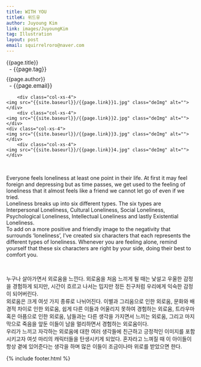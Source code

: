 ```yaml
---
title: WITH YOU
titleK: 위드유
author: Juyoung Kim
link: images/JuyoungKim
tag: Illustration
layout: post
email: squirrelroro@naver.com
---	
```


<div class="container">

<div class="deDep">
{{page.title}}<br>
<p style="font-size:15px; margin:0px; padding:0px 0px 0px 8px; margin:0px 0px 8px 0px;">- {{page.tag}}</p>
{{page.author}}<br>
<p style="font-size:15px; margin:0px; padding:0px 0px 0px 8px;">- {{page.email}}</p>
</div>


<div class="row" class="imgcolor">
	
		<div class="col-xs-4">
	<img src="{{site.baseurl}}/{{page.link}}1.jpg" class="deImg" alt=""></div>
		<div class="col-xs-4">
	<img src="{{site.baseurl}}/{{page.link}}2.jpg" class="deImg" alt=""></div>
	<div class="col-xs-4">
	<img src="{{site.baseurl}}/{{page.link}}3.jpg" class="deImg" alt=""></div>
		<div class="col-xs-4">
	<img src="{{site.baseurl}}/{{page.link}}4.jpg" class="deImg" alt=""></div>
	
</div>
<br>

<div class="det lato">



Everyone feels loneliness at least one point in their life. At first it may feel foreign and depressing but as time passes, we get used to the feeling of loneliness that it almost feels like a friend we cannot let go of even if we tried.
<br>
Loneliness breaks up into six different types. The six types are Interpersonal Loneliness, Cultural Loneliness, Social Loneliness, Psychological Loneliness, Intellectual Loneliness and lastly Existential Loneliness.
<br>
To add on a more positive and friendly image to the negativity that surrounds ‘loneliness’, I’ve created six characters that each represents the different types of loneliness. Whenever you are feeling alone, remind yourself that these six characters are right by your side, doing their best to comfort you.



</div>

<br>

<div class="noto">

누구나 살아가면서 외로움을 느낀다. 외로움을 처음 느끼게 될 때는 낯설고 우울한 감정을 경험하게 되지만, 시간이 흐르고 나서는 밉지만 정든 친구처럼 우리에게 익숙한 감정이 되어버린다. 
<br>
외로움은 크게 여섯 가지 종류로 나뉘어진다. 이별과 그리움으로 인한 외로움, 문화와 배경적 차이로 인한 외로움, 쉽게 다른 이들과 어울리지 못하여 경험하는 외로움, 트라우마 혹은 아픔으로 인한 외로움, 남들과는 다른 생각을 가지면서 느끼는 외로움, 그리고 마지막으로 죽음을 앞둔 이들이 남을 멀리하면서 경험하는 외로움이다.
<br>
우리가 느끼고 자각하는 외로움에 대한 여러 생각들에 친근하고 긍정적인 이미지를 포함시키고자 여섯 마리의 캐릭터들을 탄생시키게 되었다. 혼자라고 느껴질 때 이 아이들이 항상 곁에 있어준다는 생각을 하며 많은 이들이 조금이나마 위로를 받았으면 한다.


</div>
{% include footer.html %} 